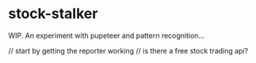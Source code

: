 # stock-stalker
WIP. An experiment with pupeteer and pattern recognition...

// start by getting the reporter working
// is there a free stock trading api?
